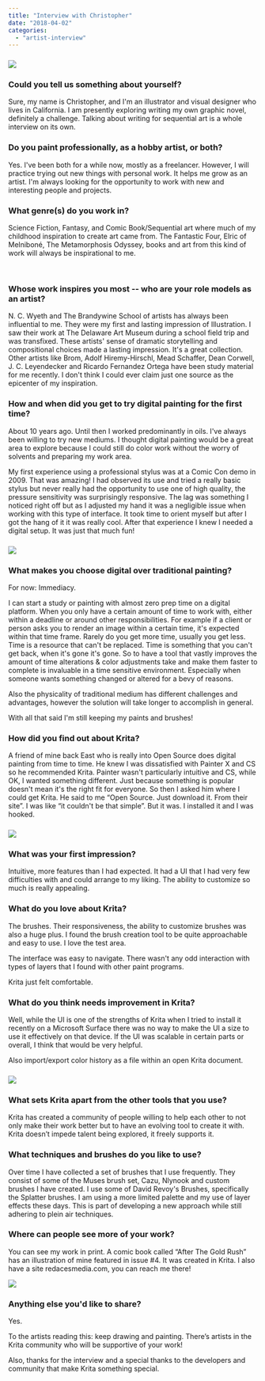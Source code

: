 ```yaml
---
title: "Interview with Christopher"
date: "2018-04-02"
categories: 
  - "artist-interview"
---
```


### ![](images/Artfellowstudy.png)

### Could you tell us something about yourself?

Sure, my name is Christopher, and I'm an illustrator and visual designer who lives in California. I am presently exploring writing my own graphic novel, definitely a challenge. Talking about writing for sequential art is a whole interview on its own.

### Do you paint professionally, as a hobby artist, or both?

Yes. I've been both for a while now, mostly as a freelancer. However, I will practice trying out new things with personal work. It helps me grow as an artist. I'm always looking for the opportunity to work with new and interesting people and projects.

### What genre(s) do you work in?

Science Fiction, Fantasy, and Comic Book/Sequential art where much of my childhood inspiration to create art came from. The Fantastic Four, Elric of Melniboné, The Metamorphosis Odyssey, books and art from this kind of work will always be inspirational to me.

 

### Whose work inspires you most -- who are your role models as an artist?

N. C. Wyeth and The Brandywine School of artists has always been influential to me. They were my first and lasting impression of Illustration. I saw their work at The Delaware Art Museum during a school field trip and was transfixed. These artists' sense of dramatic storytelling and compositional choices made a lasting impression. It's a great collection. Other artists like Brom, Adolf Hiremy-Hirschl, Mead Schaffer, Dean Corwell, J. C. Leyendecker and Ricardo Fernandez Ortega have been study material for me recently. I don't think I could ever claim just one source as the epicenter of my inspiration.

### How and when did you get to try digital painting for the first time?

About 10 years ago. Until then I worked predominantly in oils. I've always been willing to try new mediums. I thought digital painting would be a great area to explore because I could still do color work without the worry of solvents and preparing my work area.

My first experience using a professional stylus was at a Comic Con demo in 2009. That was amazing! I had observed its use and tried a really basic stylus but never really had the opportunity to use one of high quality, the pressure sensitivity was surprisingly responsive. The lag was something I noticed right off but as I adjusted my hand it was a negligible issue when working with this type of interface. It took time to orient myself but after I got the hang of it it was really cool. After that experience I knew I needed a digital setup. It was just that much fun!

### ![](images/drazi_post.png)

### What makes you choose digital over traditional painting?

For now: Immediacy.

I can start a study or painting with almost zero prep time on a digital platform. When you only have a certain amount of time to work with, either within a deadline or around other responsibilities. For example if a client or person asks you to render an image within a certain time, it's expected within that time frame. Rarely do you get more time, usually you get less. Time is a resource that can't be replaced. Time is something that you can't get back, when it's gone it's gone. So to have a tool that vastly improves the amount of time alterations & color adjustments take and make them faster to complete is invaluable in a time sensitive environment. Especially when someone wants something changed or altered for a bevy of reasons.

Also the physicality of traditional medium has different challenges and advantages, however the solution will take longer to accomplish in general.

With all that said I'm still keeping my paints and brushes!

### How did you find out about Krita?

A friend of mine back East who is really into Open Source does digital painting from time to time. He knew I was dissatisfied with Painter X and CS so he recommended Krita. Painter wasn't particularly intuitive and CS, while OK, I wanted something different. Just because something is popular doesn't mean it's the right fit for everyone. So then I asked him where I could get Krita. He said to me “Open Source. Just download it. From their site”. I was like “it couldn't be that simple”. But it was. I installed it and I was hooked.

### ![](images/Stesia.png)

### What was your first impression?

Intuitive, more features than I had expected. It had a UI that I had very few difficulties with and could arrange to my liking. The ability to customize so much is really appealing.

### What do you love about Krita?

The brushes. Their responsiveness, the ability to customize brushes was also a huge plus. I found the brush creation tool to be quite approachable and easy to use. I love the test area.

The interface was easy to navigate. There wasn't any odd interaction with types of layers that I found with other paint programs.

Krita just felt comfortable.

### What do you think needs improvement in Krita?

Well, while the UI is one of the strengths of Krita when I tried to install it recently on a Microsoft Surface there was no way to make the UI a size to use it effectively on that device. If the UI was scalable in certain parts or overall, I think that would be very helpful.

Also import/export color history as a file within an open Krita document.

### ![](images/SA_Couple.png)

### What sets Krita apart from the other tools that you use?

Krita has created a community of people willing to help each other to not only make their work better but to have an evolving tool to create it with. Krita doesn’t impede talent being explored, it freely supports it.

### What techniques and brushes do you like to use?

Over time I have collected a set of brushes that I use frequently. They consist of some of the Muses brush set, Cazu, Nlynook and custom brushes I have created. I use some of David Revoy's Brushes, specifically the Splatter brushes. I am using a more limited palette and my use of layer effects these days. This is part of developing a new approach while still adhering to plein air techniques.

### Where can people see more of your work?

You can see my work in print. A comic book called “After The Gold Rush” has an illustration of mine featured in issue #4. It was created in Krita. I also have a site redacesmedia.com, you can reach me there!

![](images/prince_trib.png)

### Anything else you'd like to share?

Yes.

To the artists reading this: keep drawing and painting. There’s artists in the Krita community who will be supportive of your work!

Also, thanks for the interview and a special thanks to the developers and community that make Krita something special.
